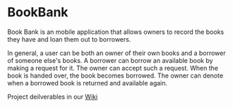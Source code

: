 # BookBank

Book Bank is an mobile application that allows owners to record the books they have and loan them out to borrowers.


In general, a user can be both an owner of their own books and a borrower of someone else's books.
A borrower can borrow an available book by making a request for it.
The owner can accept such a request.
When the book is handed over, the book becomes borrowed.
The owner can denote when a borrowed book is returned and available again.





Project deilverables in our [Wiki](https://github.com/CMPUT301F20T17/BookBank/wiki)

